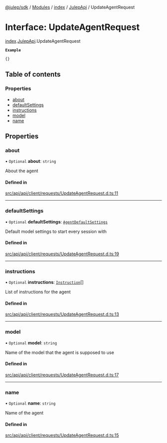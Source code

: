 [@julep/sdk](../README.md) / [Modules](../modules.md) / [index](../modules/index.md) / [JulepApi](../modules/index.JulepApi.md) / UpdateAgentRequest

# Interface: UpdateAgentRequest

[index](../modules/index.md).[JulepApi](../modules/index.JulepApi.md).UpdateAgentRequest

**`Example`**

```ts
{}
```

## Table of contents

### Properties

- [about](index.JulepApi.UpdateAgentRequest.md#about)
- [defaultSettings](index.JulepApi.UpdateAgentRequest.md#defaultsettings)
- [instructions](index.JulepApi.UpdateAgentRequest.md#instructions)
- [model](index.JulepApi.UpdateAgentRequest.md#model)
- [name](index.JulepApi.UpdateAgentRequest.md#name)

## Properties

### about

• `Optional` **about**: `string`

About the agent

#### Defined in

[src/api/api/client/requests/UpdateAgentRequest.d.ts:11](https://github.com/julep-ai/monorepo/blob/8b1493a/sdks/js/src/api/api/client/requests/UpdateAgentRequest.d.ts#L11)

___

### defaultSettings

• `Optional` **defaultSettings**: [`AgentDefaultSettings`](index.JulepApi.AgentDefaultSettings.md)

Default model settings to start every session with

#### Defined in

[src/api/api/client/requests/UpdateAgentRequest.d.ts:19](https://github.com/julep-ai/monorepo/blob/8b1493a/sdks/js/src/api/api/client/requests/UpdateAgentRequest.d.ts#L19)

___

### instructions

• `Optional` **instructions**: [`Instruction`](index.JulepApi.Instruction.md)[]

List of instructions for the agent

#### Defined in

[src/api/api/client/requests/UpdateAgentRequest.d.ts:13](https://github.com/julep-ai/monorepo/blob/8b1493a/sdks/js/src/api/api/client/requests/UpdateAgentRequest.d.ts#L13)

___

### model

• `Optional` **model**: `string`

Name of the model that the agent is supposed to use

#### Defined in

[src/api/api/client/requests/UpdateAgentRequest.d.ts:17](https://github.com/julep-ai/monorepo/blob/8b1493a/sdks/js/src/api/api/client/requests/UpdateAgentRequest.d.ts#L17)

___

### name

• `Optional` **name**: `string`

Name of the agent

#### Defined in

[src/api/api/client/requests/UpdateAgentRequest.d.ts:15](https://github.com/julep-ai/monorepo/blob/8b1493a/sdks/js/src/api/api/client/requests/UpdateAgentRequest.d.ts#L15)
